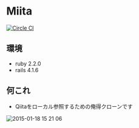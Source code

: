 # Miita

[![Circle CI](https://circleci.com/gh/reizist/miita.svg?style=svg)](https://circleci.com/gh/reizist/miita)

## 環境
* ruby 2.2.0
* rails 4.1.6

## 何これ
* Qiitaをローカル参照するための俺得クローンです

![2015-01-18 15 21 06](https://cloud.githubusercontent.com/assets/4850156/12218656/89a15662-b769-11e5-8989-8698a8e983a3.png)
